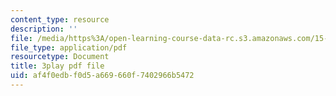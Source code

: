 ```yaml
---
content_type: resource
description: ''
file: /media/https%3A/open-learning-course-data-rc.s3.amazonaws.com/15-071-the-analytics-edge-spring-2017/af4f0edbf0d5a669660f7402966b5472_4YP38f2u36E.pdf
file_type: application/pdf
resourcetype: Document
title: 3play pdf file
uid: af4f0edb-f0d5-a669-660f-7402966b5472
---
```

